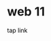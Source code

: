 <h1>web 11</h1>
<a href="https://raffneptune.vercel.app" style="color: black; text-decoration: none;">tap link</a>
